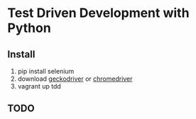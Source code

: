 # Test Driven Development with Python

## Install

1. pip install selenium
2. download [geckodriver](https://github.com/mozilla/geckodriver/releases]) or [chromedriver](https://sites.google.com/a/chromium.org/chromedriver/downloads)
3. vagrant up tdd

## TODO
